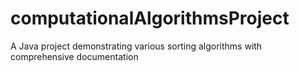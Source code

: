 # computationalAlgorithmsProject
A Java project demonstrating various sorting algorithms with comprehensive documentation
